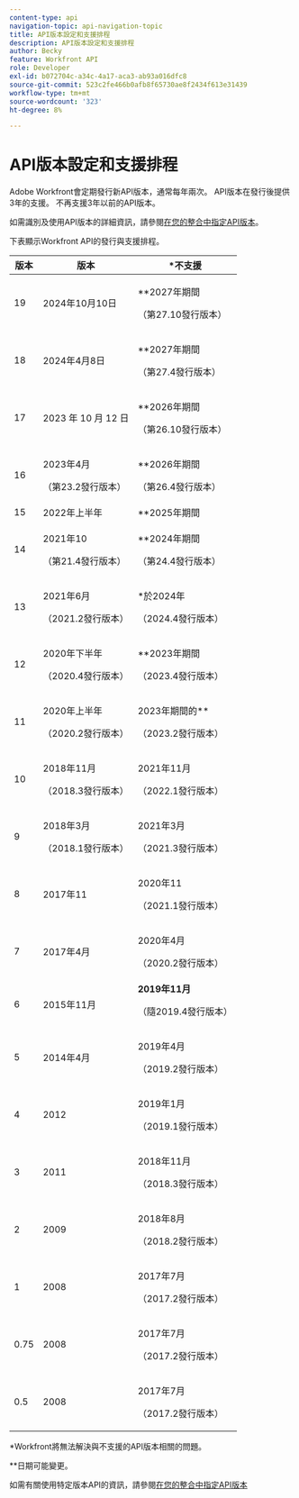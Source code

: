 ```yaml
---
content-type: api
navigation-topic: api-navigation-topic
title: API版本設定和支援排程
description: API版本設定和支援排程
author: Becky
feature: Workfront API
role: Developer
exl-id: b072704c-a34c-4a17-aca3-ab93a016dfc8
source-git-commit: 523c2fe466b0afb8f65730ae8f2434f613e31439
workflow-type: tm+mt
source-wordcount: '323'
ht-degree: 8%

---
```


# API版本設定和支援排程



Adobe Workfront會定期發行新API版本，通常每年兩次。 API版本在發行後提供3年的支援。 不再支援3年以前的API版本。

如需識別及使用API版本的詳細資訊，請參閱[在您的整合中指定API版本](/help/quicksilver/wf-api/api/specify-api-version-integrations.md)。

下表顯示Workfront API的發行與支援排程。

<table style="table-layout:auto"> 
 <col> 
 <col> 
 <col> 
 <thead> 
  <tr> 
   <th><strong>版本</strong> </th> 
   <th><strong>版本</strong> </th> 
   <th><strong>*不支援</strong> </th> 
  </tr> 
 </thead> 
 <tbody> 
 <tr>
   <td>19</td> 
   <td> <p>2024年10月10日</p> </td> 
   <td> <p>**2027年期間</p> <p>（第27.10發行版本）</p> </td> 
  </tr>  <tr>
 <tr>
   <td>18</td> 
   <td> <p>2024年4月8日</p> </td> 
   <td> <p>**2027年期間</p> <p>（第27.4發行版本）</p> </td> 
  </tr>  <tr>
   <td>17</td> 
   <td> <p>2023 年 10 月 12 日</p> </td> 
   <td> <p>**2026年期間</p> <p>（第26.10發行版本）</p> </td> 
  </tr> 
 <tr>
   <td>16</td> 
   <td> <p>2023年4月</p> <p>（第23.2發行版本）</p> </td> 
   <td> <p>**2026年期間</p> <p>（第26.4發行版本）</p> </td> 
  </tr> 
  <tr> 
   <td>15</td> 
   <td>2022年上半年</td> 
   <td>**2025年期間</td> 
  </tr> 
  <tr> 
   <td>14</td> 
   <td> <p>2021年10</p> <p>（第21.4發行版本）</p> </td> 
   <td> <p>**2024年期間</p> <p>（第24.4發行版本）</p> </td> 
  </tr> 
  <tr> 
   <td>13</td> 
   <td> <p>2021年6月</p> <p>（2021.2發行版本）</p> </td> 
   <td> <p>*於2024年</p> <p>（2024.4發行版本）</p> </td> 
  </tr> 
  <tr> 
   <td>12</td> 
   <td> <p>2020年下半年</p> <p>（2020.4發行版本）</p> </td> 
   <td> <p>**2023年期間</p> <p>（2023.4發行版本）</p> </td> 
  </tr> 
  <tr> 
   <td>11</td> 
   <td> <p>2020年上半年</p> <p>（2020.2發行版本）</p> </td> 
   <td> <p>2023年期間的**</p> <p>（2023.2發行版本）</p> </td> 
  </tr> 
  <tr> 
   <td>10</td> 
   <td> <p>2018年11月</p> <p>（2018.3發行版本）</p> </td> 
   <td> <p>2021年11月</p> <p>（2022.1發行版本）</p> </td> 
  </tr> 
  <tr> 
   <td>9</td> 
   <td> <p>2018年3月</p> <p>（2018.1發行版本）</p> </td> 
   <td> <p>2021年3月</p> <p>（2021.3發行版本）</p> </td> 
  </tr> 
  <tr> 
   <td>8</td> 
   <td>2017年11</td> 
   <td> <p>2020年11</p> <p>（2021.1發行版本）</p> </td> 
  </tr> 
  <tr> 
   <td>7</td> 
   <td>2017年4月</td> 
   <td> <p>2020年4月</p> <p>（2020.2發行版本）</p> </td> 
  </tr> 
  <tr> 
   <td>6</td> 
   <td>2015年11月</td> 
   <td><strong>2019年11月</strong> <p>（隨2019.4發行版本）</p> </td> 
  </tr> 
  <tr> 
   <td>5</td> 
   <td>2014年4月</td> 
   <td> <p>2019年4月</p> <p>（2019.2發行版本）</p> </td> 
  </tr> 
  <tr> 
   <td>4</td> 
   <td>2012</td> 
   <td> <p>2019年1月</p> <p>（2019.1發行版本）</p> </td> 
  </tr> 
  <tr> 
   <td>3</td> 
   <td>2011</td> 
   <td> <p>2018年11月</p> <p>（2018.3發行版本）</p> </td> 
  </tr> 
  <tr> 
   <td>2</td> 
   <td>2009</td> 
   <td> <p>2018年8月</p> <p>（2018.2發行版本）</p> </td> 
  </tr> 
  <tr> 
   <td>1</td> 
   <td>2008</td> 
   <td> <p>2017年7月</p> <p>（2017.2發行版本）</p> </td> 
  </tr> 
  <tr> 
   <td>0.75</td> 
   <td>2008</td> 
   <td> <p>2017年7月</p> <p>（2017.2發行版本）</p> </td> 
  </tr> 
  <tr> 
   <td>0.5</td> 
   <td>2008</td> 
   <td> <p>2017年7月</p> <p>（2017.2發行版本）</p> </td> 
  </tr> 
 </tbody> 
</table>

&#42;Workfront將無法解決與不支援的API版本相關的問題。

&#42;&#42;日期可能變更。

如需有關使用特定版本API的資訊，請參閱[在您的整合中指定API版本](../../wf-api/api/specify-api-version-integrations.md)
